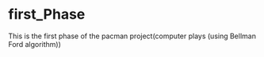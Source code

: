 # first_Phase
This is the first phase of the pacman project(computer plays (using Bellman Ford algorithm))

